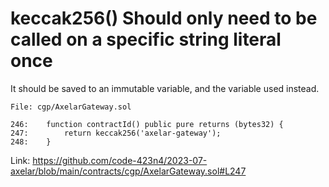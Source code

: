 # keccak256() Should only need to be called on a specific string literal once

It should be saved to an immutable variable, and the variable used instead.

```
File: cgp/AxelarGateway.sol

246:    function contractId() public pure returns (bytes32) {
247:        return keccak256('axelar-gateway');
248:    }
```

Link: https://github.com/code-423n4/2023-07-axelar/blob/main/contracts/cgp/AxelarGateway.sol#L247

